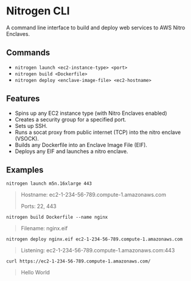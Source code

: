 # Nitrogen CLI

A command line interface to build and deploy web services to AWS Nitro Enclaves.

## Commands

- `nitrogen launch <ec2-instance-type> <port>`
- `nitrogen build <Dockerfile>`
- `nitrogen deploy <enclave-image-file> <ec2-hostname>`

## Features

- Spins up any EC2 instance type (with Nitro Enclaves enabled)
- Creates a security group for a specified port.
- Sets up SSH.
- Runs a socat proxy from public internet (TCP) into the nitro enclave (VSOCK).
- Builds any Dockerfile into an Enclave Image File (EIF).
- Deploys any EIF and launches a nitro enclave.

## Examples

`nitrogen launch m5n.16xlarge 443`
> Hostname: ec2-1-234-56-789.compute-1.amazonaws.com
> 
> Ports: 22, 443

`nitrogen build Dockerfile --name nginx`
> Filename: nginx.eif

`nitrogen deploy nginx.eif ec2-1-234-56-789.compute-1.amazonaws.com`
> Listening: ec2-1-234-56-789.compute-1.amazonaws.com:443

`curl https://ec2-1-234-56-789.compute-1.amazonaws.com/`
> Hello World
